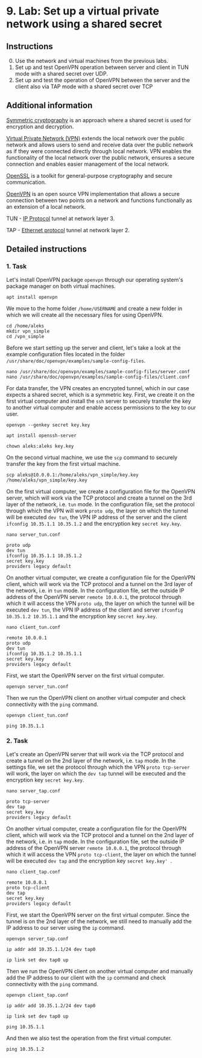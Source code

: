 # 9. Lab: Set up a virtual private network using a shared secret

## Instructions
 
0. Use the network and virtual machines from the previous labs.
1. Set up and test OpenVPN operation between server and client in TUN mode with a shared secret over UDP.
2. Set up and test the operation of OpenVPN between the server and the client also via TAP mode with a shared secret over TCP

## Additional information

[Symmetric cryptography](https://en.wikipedia.org/wiki/Cryptography#Symmetric-key_cryptography) is an approach where a shared secret is used for encryption and decryption.

[Virtual Private Network (VPN)](https://en.wikipedia.org/wiki/Virtual_private_network) extends the local network over the public network and allows users to send and receive data over the public network as if they were connected directly through local network. VPN enables the functionality of the local network over the public network, ensures a secure connection and enables easier management of the local network.

[OpenSSL](https://www.openssl.org/) is a toolkit for general-purpose cryptography and secure communication.

[OpenVPN](https://en.wikipedia.org/wiki/OpenVPN) is an open source VPN implementation that allows a secure connection between two points on a network and functions functionally as an extension of a local network.

TUN - [IP Protocol](https://en.wikipedia.org/wiki/Internet_Protocol) tunnel at network layer 3.

TAP - [Ethernet protocol](https://en.wikipedia.org/wiki/Ethernet) tunnel at network layer 2.

## Detailed instructions

### 1. Task

Let's install OpenVPN package `openvpn` through our operating system's package manager on both virtual machines.

    apt install openvpn

We move to the home folder `/home/USERNAME` and create a new folder in which we will create all the necessary files for using OpenVPN.

    cd /home/aleks
    mkdir vpn_simple
    cd /vpn_simple

Before we start setting up the server and client, let's take a look at the example configuration files located in the folder `/usr/share/doc/openvpn/examples/sample-config-files`.

    nano /usr/share/doc/openvpn/examples/sample-config-files/server.conf
    nano /usr/share/doc/openvpn/examples/sample-config-files/client.conf

For data transfer, the VPN creates an encrypted tunnel, which in our case expects a shared secret, which is a symmetric key. First, we create it on the first virtual computer and install the `ssh` server to securely transfer the key to another virtual computer and enable access permissions to the key to our user.

    openvpn --genkey secret key.key

    apt install openssh-server

    chown aleks:aleks key.key

On the second virtual machine, we use the `scp` command to securely transfer the key from the first virtual machine.

    scp aleks@10.0.0.1:/home/aleks/vpn_simple/key.key /home/aleks/vpn_simple/key.key

On the first virtual computer, we create a configuration file for the OpenVPN server, which will work via the TCP protocol and create a tunnel on the 3rd layer of the network, i.e. `tun` mode. In the configuration file, set the protocol through which the VPN will work `proto udp`, the layer on which the tunnel will be executed `dev tun`, the VPN IP address of the server and the client `ifconfig 10.35.1.1 10.35.1.2` and the encryption key `secret key.key`.

    nano server_tun.conf

    proto udp
    dev tun
    ifconfig 10.35.1.1 10.35.1.2
    secret key.key
    providers legacy default

On another virtual computer, we create a configuration file for the OpenVPN client, which will work via the TCP protocol and a tunnel on the 3rd layer of the network, i.e. in `tun` mode. In the configuration file, set the outside IP address of the OpenVPN server `remote 10.0.0.1`, the protocol through which it will access the VPN `proto udp`, the layer on which the tunnel will be executed `dev tun`, the VPN IP address of the client and server `ifconfig 10.35.1.2 10.35.1.1` and the encryption key `secret key.key`.

    nano client_tun.conf

    remote 10.0.0.1
    proto udp
    dev tun
    ifconfig 10.35.1.2 10.35.1.1
    secret key.key
    providers legacy default

First, we start the OpenVPN server on the first virtual computer.

    openvpn server_tun.conf

Then we run the OpenVPN client on another virtual computer and check connectivity with the `ping` command.

    openvpn client_tun.conf

    ping 10.35.1.1

### 2. Task

Let's create an OpenVPN server that will work via the TCP protocol and create a tunnel on the 2nd layer of the network, i.e. `tap` mode. In the settings file, we set the protocol through which the VPN `proto tcp-server` will work, the layer on which the `dev tap` tunnel will be executed and the encryption key `secret key.key`.

    nano server_tap.conf

    proto tcp-server
    dev tap
    secret key.key
    providers legacy default

On another virtual computer, create a configuration file for the OpenVPN client, which will work via the TCP protocol and a tunnel on the 2nd layer of the network, i.e. in `tap` mode. In the configuration file, set the outside IP address of the OpenVPN server `remote 10.0.0.1`, the protocol through which it will access the VPN `proto tcp-client`, the layer on which the tunnel will be executed `dev tap` and the encryption key `secret key.key' `.

    nano client_tap.conf

    remote 10.0.0.1
    proto tcp-client
    dev tap
    secret key.key
    providers legacy default

First, we start the OpenVPN server on the first virtual computer. Since the tunnel is on the 2nd layer of the network, we still need to manually add the IP address to our server using the `ip` command.

    openvpn server_tap.conf

    ip addr add 10.35.1.1/24 dev tap0

    ip link set dev tap0 up

Then we run the OpenVPN client on another virtual computer and manually add the IP address to our client with the `ip` command and check connectivity with the `ping` command.

    openvpn client_tap.conf

    ip addr add 10.35.1.2/24 dev tap0

    ip link set dev tap0 up

    ping 10.35.1.1

And then we also test the operation from the first virtual computer.

    ping 10.35.1.2
